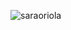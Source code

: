 <p align="left"> <img src="https://komarev.com/ghpvc/?username=saraoriola" alt="saraoriola" /> </p>

